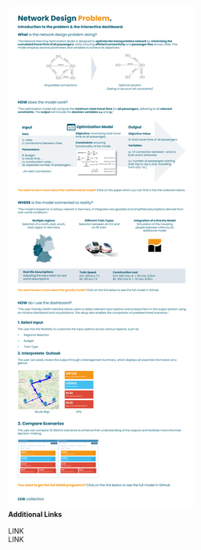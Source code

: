   <img src="static_network_design_germany/Intropage.png">

<div>
  <strong>Additional Links</strong>
  <br>
  <br>
  LINK
  <br>
  LINK
  <br>
   

</div>
    
